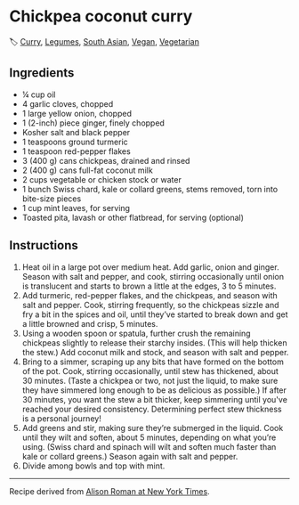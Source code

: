 # Chickpea coconut curry

🏷  [Curry](../collections/curry.md), [Legumes](../ingredients/legumes.md), [South Asian](../cuisines/south-asian.md), [Vegan](../collections/vegan.md), [Vegetarian](../collections/vegetarian.md)

## Ingredients

- ¼ cup oil
- 4 garlic cloves, chopped
- 1 large yellow onion, chopped
- 1 (2-inch) piece ginger, finely chopped
- Kosher salt and black pepper
- 1 teaspoons ground turmeric
- 1 teaspoon red-pepper flakes
- 3 (400 g) cans chickpeas, drained and rinsed
- 2 (400 g) cans full-fat coconut milk
- 2 cups vegetable or chicken stock or water
- 1 bunch Swiss chard, kale or collard greens, stems removed, torn into bite-size pieces
- 1 cup mint leaves, for serving
- Toasted pita, lavash or other flatbread, for serving (optional)

## Instructions

1. Heat oil in a large pot over medium heat. Add garlic, onion and ginger. Season with salt and pepper, and cook, stirring occasionally until onion is translucent and starts to brown a little at the edges, 3 to 5 minutes.
2. Add turmeric, red-pepper flakes, and the chickpeas, and season with salt and pepper. Cook, stirring frequently, so the chickpeas sizzle and fry a bit in the spices and oil, until they’ve started to break down and get a little browned and crisp, 5 minutes.
3. Using a wooden spoon or spatula, further crush the remaining chickpeas slightly to release their starchy insides. (This will help thicken the stew.) Add coconut milk and stock, and season with salt and pepper.
4. Bring to a simmer, scraping up any bits that have formed on the bottom of the pot. Cook, stirring occasionally, until stew has thickened, about 30 minutes. (Taste a chickpea or two, not just the liquid, to make sure they have simmered long enough to be as delicious as possible.) If after 30 minutes, you want the stew a bit thicker, keep simmering until you've reached your desired consistency. Determining perfect stew thickness is a personal journey!
5. Add greens and stir, making sure they’re submerged in the liquid. Cook until they wilt and soften, about 5 minutes, depending on what you’re using. (Swiss chard and spinach will wilt and soften much faster than kale or collard greens.) Season again with salt and pepper.
6. Divide among bowls and top with mint.

---

Recipe derived from [Alison Roman at New York Times](https://cooking.nytimes.com/recipes/1019772-spiced-chickpea-stew-with-coconut-and-turmeric).
